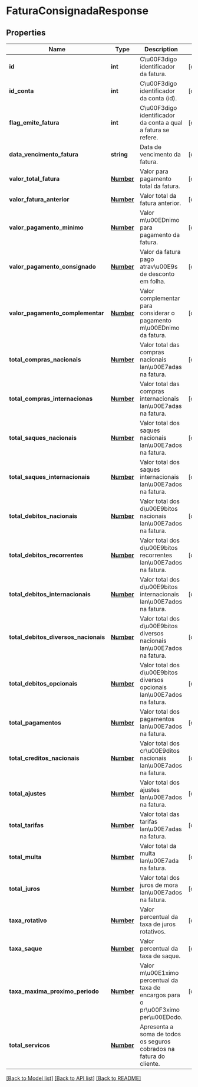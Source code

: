 # FaturaConsignadaResponse

## Properties
Name | Type | Description | Notes
------------ | ------------- | ------------- | -------------
**id** | **int** | C\u00F3digo identificador da fatura. | [optional] 
**id_conta** | **int** | C\u00F3digo identificador da conta (id). | [optional] 
**flag_emite_fatura** | **int** | C\u00F3digo identificador da conta a qual a fatura se refere. | [optional] 
**data_vencimento_fatura** | **string** | Data de vencimento da fatura. | [optional] 
**valor_total_fatura** | [**Number**](Number.md) | Valor para pagamento total da fatura. | [optional] 
**valor_fatura_anterior** | [**Number**](Number.md) | Valor total da fatura anterior. | [optional] 
**valor_pagamento_minimo** | [**Number**](Number.md) | Valor m\u00EDnimo para pagamento da fatura. | [optional] 
**valor_pagamento_consignado** | [**Number**](Number.md) | Valor da fatura pago atrav\u00E9s de desconto em folha. | [optional] 
**valor_pagamento_complementar** | [**Number**](Number.md) | Valor complementar para considerar o pagamento m\u00EDnimo da fatura. | [optional] 
**total_compras_nacionais** | [**Number**](Number.md) | Valor total das compras nacionais lan\u00E7adas na fatura. | [optional] 
**total_compras_internacionas** | [**Number**](Number.md) | Valor total das compras internacionais lan\u00E7adas na fatura. | [optional] 
**total_saques_nacionais** | [**Number**](Number.md) | Valor total dos saques nacionais lan\u00E7ados na fatura. | [optional] 
**total_saques_internacionais** | [**Number**](Number.md) | Valor total dos saques internacionais lan\u00E7ados na fatura. | [optional] 
**total_debitos_nacionais** | [**Number**](Number.md) | Valor total dos d\u00E9bitos nacionais lan\u00E7ados na fatura. | [optional] 
**total_debitos_recorrentes** | [**Number**](Number.md) | Valor total dos d\u00E9bitos recorrentes lan\u00E7ados na fatura. | [optional] 
**total_debitos_internacionais** | [**Number**](Number.md) | Valor total dos d\u00E9bitos internacionais lan\u00E7ados na fatura. | [optional] 
**total_debitos_diversos_nacionais** | [**Number**](Number.md) | Valor total dos d\u00E9bitos diversos nacionais lan\u00E7ados na fatura. | [optional] 
**total_debitos_opcionais** | [**Number**](Number.md) | Valor total dos d\u00E9bitos diversos opcionais lan\u00E7ados na fatura. | [optional] 
**total_pagamentos** | [**Number**](Number.md) | Valor total dos pagamentos lan\u00E7ados na fatura. | [optional] 
**total_creditos_nacionais** | [**Number**](Number.md) | Valor total dos cr\u00E9ditos nacionais lan\u00E7ados na fatura. | [optional] 
**total_ajustes** | [**Number**](Number.md) | Valor total dos ajustes lan\u00E7ados na fatura. | [optional] 
**total_tarifas** | [**Number**](Number.md) | Valor total das tarifas lan\u00E7adas na fatura. | [optional] 
**total_multa** | [**Number**](Number.md) | Valor total da multa lan\u00E7ada na fatura. | [optional] 
**total_juros** | [**Number**](Number.md) | Valor total dos juros de mora lan\u00E7ados na fatura. | [optional] 
**taxa_rotativo** | [**Number**](Number.md) | Valor percentual da taxa de juros rotativos. | [optional] 
**taxa_saque** | [**Number**](Number.md) | Valor percentual da taxa de saque. | [optional] 
**taxa_maxima_proximo_periodo** | [**Number**](Number.md) | Valor m\u00E1ximo percentual da taxa de encargos para o pr\u00F3ximo per\u00EDodo. | [optional] 
**total_servicos** | [**Number**](Number.md) | Apresenta a soma de todos os seguros cobrados na fatura do cliente. | 

[[Back to Model list]](../README.md#documentation-for-models) [[Back to API list]](../README.md#documentation-for-api-endpoints) [[Back to README]](../README.md)


